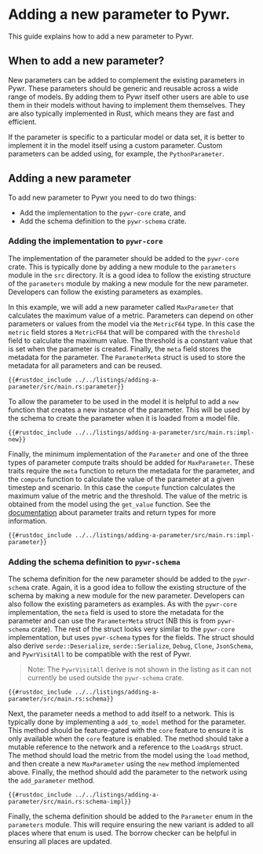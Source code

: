 # Adding a new parameter to Pywr.

This guide explains how to add a new parameter to Pywr.

## When to add a new parameter?

New parameters can be added to complement the existing parameters in Pywr.
These parameters should be generic and reusable across a wide range of models.
By adding them to Pywr itself other users are able to use them in their models without having to implement them
themselves.
They are also typically implemented in Rust, which means they are fast and efficient.

If the parameter is specific to a particular model or data set, it is better to implement it in the model itself
using a custom parameter.
Custom parameters can be added using, for example, the `PythonParameter`.

## Adding a new parameter

To add new parameter to Pywr you need to do two things:

- Add the implementation to the `pywr-core` crate, and
- Add the schema definition to the `pywr-schema` crate.

### Adding the implementation to `pywr-core`

The implementation of the parameter should be added to the `pywr-core` crate.
This is typically done by adding a new module to the `parameters` module in the `src` directory.
It is a good idea to follow the existing structure of the `parameters` module by making a new module for the new
parameter.
Developers can follow the existing parameters as examples.

In this example, we will add a new parameter called `MaxParameter` that calculates the maximum value of a metric.
Parameters can depend on other parameters or values from the model via the `MetricF64` type.
In this case the `metric` field stores a `MetricF64` that will be compared with the `threshold` field
to calculate the maximum value.
The threshold is a constant value that is set when the parameter is created.
Finally, the `meta` field stores the metadata for the parameter.
The `ParameterMeta` struct is used to store the metadata for all parameters and can be reused.

```rust,ignore
{{#rustdoc_include ../../listings/adding-a-parameter/src/main.rs:parameter}}
```

To allow the parameter to be used in the model it is helpful to add a `new` function that creates a new instance of the
parameter. This will be used by the schema to create the parameter when it is loaded from a model file.

```rust,ignore
{{#rustdoc_include ../../listings/adding-a-parameter/src/main.rs:impl-new}}
```

Finally, the minimum implementation of the `Parameter` and one of the three types of parameter compute traits should be
added for `MaxParameter`. These traits require the `meta` function to return the metadata for the parameter, and
the `compute` function to calculate the value of the parameter at a given timestep and scenario.
In this case the `compute` function calculates the maximum value of the metric and the threshold.
The value of the metric is obtained from the model using the `get_value` function.
See the [documentation](parameter-traits.md) about parameter traits and return types for more information.

```rust,ignore
{{#rustdoc_include ../../listings/adding-a-parameter/src/main.rs:impl-parameter}}
```

### Adding the schema definition to `pywr-schema`

The schema definition for the new parameter should be added to the `pywr-schema` crate.
Again, it is a good idea to follow the existing structure of the schema by making a new module for the new parameter.
Developers can also follow the existing parameters as examples.
As with the `pywr-core` implementation, the `meta` field is used to store the metadata for the parameter and can
use the `ParameterMeta` struct (NB this is from `pywr-schema` crate).
The rest of the struct looks very similar to the `pywr-core` implementation, but uses `pywr-schema`
types for the fields.
The struct should also derive `serde::Deserialize`, `serde::Serialize`, `Debug`, `Clone`, `JsonSchema`,
and `PywrVisitAll` to be compatible with the rest of Pywr.

> Note: The `PywrVisitAll` derive is not shown in the listing as it can not currently be used outside
> the `pywr-schema` crate.

```rust,ignore
{{#rustdoc_include ../../listings/adding-a-parameter/src/main.rs:schema}}

```

Next, the parameter needs a method to add itself to a network.
This is typically done by implementing a `add_to_model` method for the parameter.
This method should be feature-gated with the `core` feature to ensure it is only available when the `core` feature is
enabled.
The method should take a mutable reference to the network and a reference to the `LoadArgs` struct.
The method should load the metric from the model using the `load` method, and then create a new `MaxParameter` using
the `new` method implemented above.
Finally, the method should add the parameter to the network using the `add_parameter` method.

```rust,ignore
{{#rustdoc_include ../../listings/adding-a-parameter/src/main.rs:schema-impl}}
```

Finally, the schema definition should be added to the `Parameter` enum in the `parameters` module.
This will require ensuring the new variant is added to all places where that enum is used.
The borrow checker can be helpful in ensuring all places are updated.
